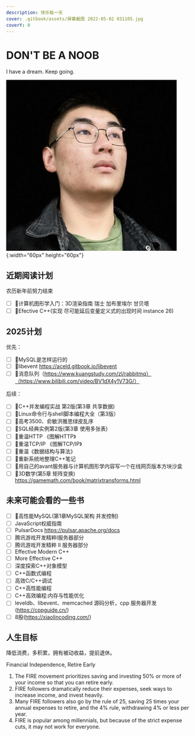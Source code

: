 ```yaml
---
description: 快乐每一天
cover: .gitbook/assets/屏幕截图 2022-05-02 031105.jpg
coverY: 0
---
```


# DON'T BE A NOOB

I have a dream. Keep going.

![It's me](./.gitbook/assets/57703023.jpg){:width="60px" height="60px"}

## 近期阅读计划

农历新年前努力结束

* [ ] 🤡计算机图形学入门：3D渲染指南 瑞士 加布里埃尔 甘贝塔
* [ ] 🤡Efective C++(实现 尽可能延后变量定义式的出现时间 instance 26)

## 2025计划

优先：

* [ ] 🤡MySQL是怎样运行的
* [ ] 🤡libevent <https://aceld.gitbook.io/libevent>
* [ ] 🤡消息队列（<https://www.kuangstudy.com/zl/rabbitmq）（https://www.bilibili.com/video/BV1dX4y1V73G/）>

后续：

* [ ] 🤡C++并发编程实战 第2版(第3章 共享数据)
* [ ] 🤡Linux命令行与shell脚本编程大全（第3版）
* [ ] 🤡高考3500、俞敏洪雅思绿皮乱序
* [ ] 🤡SQL经典实例第2版(第3章 使用多张表)
* [ ] 🤡重温HTTP 《图解HTTP》
* [ ] 🤡重温TCP/IP 《图解TCP/IP》
* [ ] 🤡重温《数据结构与算法》
* [ ] 🤡重新系统地整理C++笔记
* [ ] 🤡用自己的avant服务器与计算机图形学内容写一个在线网页版本方块沙盒
* [ ] 🤡3D数学(第5章 矩阵变换) <https://gamemath.com/book/matrixtransforms.html>

## 未来可能会看的一些书

* [ ] 🤡高性能MySQL(第1章MySQL架构 并发控制)
* [ ] JavaScript权威指南
* [ ] PulsarDocs <https://pulsar.apache.org/docs>
* [ ] 腾讯游戏开发精粹Ⅰ服务器部分
* [ ] 腾讯游戏开发精粹 Ⅱ 服务器部分
* [ ] Effective Modern C++
* [ ] More Effective C++
* [ ] 深度探索C++对象模型
* [ ] C++函数式编程
* [ ] 高效C/C++调试
* [ ] C++高性能编程
* [ ] C++高效编程:内存与性能优化
* [ ] leveldb、libevent、memcached 源码分析，cpp 服务器开发(<https://cppguide.cn/>)
* [ ] 8股(<https://xiaolincoding.com/>)

## 人生目标

降低消费，多积累，拥有被动收益，提前退休。

Financial Independence, Retire Early

1. The FIRE movement prioritizes saving and investing 50% or more of your income so that you can retire early.
2. FIRE followers dramatically reduce their expenses, seek ways to increase income, and invest heavily.
3. Many FIRE followers also go by the rule of 25, saving 25 times your annual expenses to retire, and the 4% rule, withdrawing 4% or less per year.
4. FIRE is popular among millennials, but because of the strict expense cuts, it may not work for everyone.
